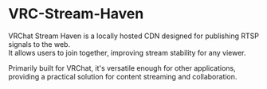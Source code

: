 # VRC-Stream-Haven

VRChat Stream Haven is a locally hosted CDN designed for publishing RTSP signals to the web. </br>
It allows users to join together, improving stream stability for any viewer. </br>

Primarily built for VRChat, it's versatile enough for other applications, providing a practical solution for content
streaming and collaboration.